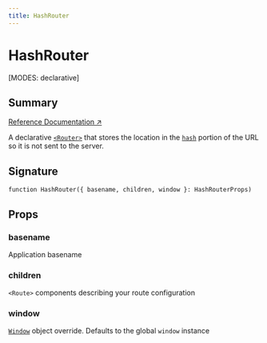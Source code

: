 ```yaml
---
title: HashRouter
---
```


# HashRouter

<!--
⚠️ ⚠️ IMPORTANT ⚠️ ⚠️ 

Thank you for helping improve our documentation!

This file is auto-generated from the JSDoc comments in the source
code, so please edit the JSDoc comments in the file below and this
file will be re-generated once those changes are merged.

https://github.com/remix-run/react-router/blob/main/packages/react-router/lib/dom/lib.tsx
-->

[MODES: declarative]

## Summary

[Reference Documentation ↗](https://api.reactrouter.com/v7/functions/react_router.HashRouter.html)

A declarative [`<Router>`](../declarative-routers/Router) that stores the location in the
[`hash`](https://developer.mozilla.org/en-US/docs/Web/API/URL/hash) portion
of the URL so it is not sent to the server.

## Signature

```tsx
function HashRouter({ basename, children, window }: HashRouterProps)
```

## Props

### basename

Application basename

### children

``<Route>`` components describing your route configuration

### window

[`Window`](https://developer.mozilla.org/en-US/docs/Web/API/Window) object
override. Defaults to the global `window` instance

